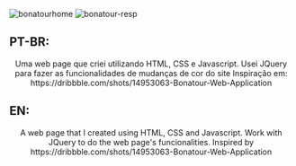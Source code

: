 ![bonatourhome](https://user-images.githubusercontent.com/84552970/127050819-e16ce78a-9afd-4ca2-a4a7-78b0bed92c74.png)
![bonatour-resp](https://user-images.githubusercontent.com/84552970/127051036-7d786916-3cd9-4e18-9d0d-c2f4a50f9806.png)
## PT-BR:

 <p align="center">
     Uma web page que criei utilizando HTML, CSS e Javascript.
     Usei JQuery para fazer as funcionalidades de mudanças de cor do site
     Inspiração em: https://dribbble.com/shots/14953063-Bonatour-Web-Application
 </p>

## EN:

<p align="center">
    A web page that I created using HTML, CSS and Javascript.
    Work with JQuery to do the web page's funcionalities.
    Inspired by https://dribbble.com/shots/14953063-Bonatour-Web-Application
</p>
